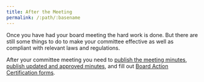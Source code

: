 ```yaml
---
title: After the Meeting
permalink: /:path/:basename
---
```


Once you have
had your board meeting
the hard work is done.
But there are still
some things to do
to make your committee effective
as well as compliant
with relevant laws and regulations.

After your committee meeting
you need to
[publish the meeting minutes](publish-minutes),
[publish updated and approved minutes](publish-approved-minutes),
and fill out
[Board Action Certification forms](board-action-certification).

<!-- CIS -->
